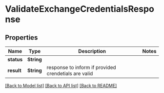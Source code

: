 # ValidateExchangeCredentialsResponse

## Properties

Name | Type | Description | Notes
------------ | ------------- | ------------- | -------------
**status** | **String** |  | 
**result** | **String** | response to inform if provided crendetials are valid | 

[[Back to Model list]](../README.md#documentation-for-models) [[Back to API list]](../README.md#documentation-for-api-endpoints) [[Back to README]](../README.md)


